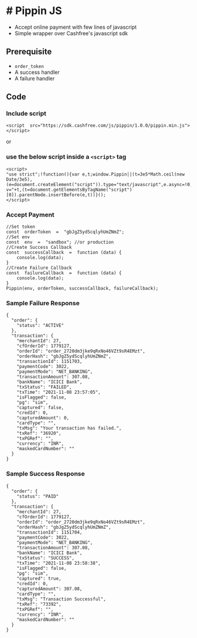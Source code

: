 # # Pippin JS
- Accept online payment with few lines of javascript
- Simple wrapper over Cashfree's javascript sdk

## Prerequisite 
- `order_token` 
- A success handler
- A failure handler

## Code

### Include script
```<script  src="https://sdk.cashfree.com/js/pippin/1.0.0/pippin.min.js"></script>```

or
### use the below script inside a `<script>` tag
```
<script>
"use strict";!function(){var e,t;window.Pippin||(t=3e5*Math.ceil(new Date/3e5),(e=document.createElement("script")).type="text/javascript",e.async=!0,e.crossorigin="anonymous",e.src="https://sdk.cashfree.com/js/pippin/1.0.0/pippin.min.js?v="+t,(t=document.getElementsByTagName("script")[0]).parentNode.insertBefore(e,t))}();
</script>
```	
### Accept Payment
```
//Set token
const  orderToken  =  "gbJgZ5ydScqlyhUmZNmZ";
//Set env
const  env  =  "sandbox"; //or production
//Create Success Callback
const  successCallback  =  function (data) {
	console.log(data);
}
//Create Failure Callback
const  failureCallback  =  function (data) {
	console.log(data);
}
Pippin(env, orderToken, successCallback, failureCallback);
```
### Sample Failure Response
```
{
  "order": {
    "status": "ACTIVE"
  },
  "transaction": {
    "merchantId": 27,
    "cfOrderId": 1779127,
    "orderId": "order_2720dm3jke9qRxNo46VZt9sR4EMzt",
    "orderHash": "gbJgZ5ydScqlyhUmZNmZ",
    "transactionId": 1151703,
    "paymentCode": 3022,
    "paymentMode": "NET_BANKING",
    "transactionAmount": 307.08,
    "bankName": "ICICI Bank",
    "txStatus": "FAILED",
    "txTime": "2021-11-08 23:57:05",
    "isFlagged": false,
    "pg": "sim",
    "captured": false,
    "credId": 0,
    "capturedAmount": 0,
    "cardType": "",
    "txMsg": "Your transaction has failed.",
    "txRef": "36920",
    "txPGRef": "",
    "currency": "INR",
    "maskedCardNumber": ""
  }
}
```
### Sample Success Response
```
{
  "order": {
    "status": "PAID"
  },
  "transaction": {
    "merchantId": 27,
    "cfOrderId": 1779127,
    "orderId": "order_2720dm3jke9qRxNo46VZt9sR4EMzt",
    "orderHash": "gbJgZ5ydScqlyhUmZNmZ",
    "transactionId": 1151704,
    "paymentCode": 3022,
    "paymentMode": "NET_BANKING",
    "transactionAmount": 307.08,
    "bankName": "ICICI Bank",
    "txStatus": "SUCCESS",
    "txTime": "2021-11-08 23:58:38",
    "isFlagged": false,
    "pg": "sim",
    "captured": true,
    "credId": 0,
    "capturedAmount": 307.08,
    "cardType": "",
    "txMsg": "Transaction Successful",
    "txRef": "73392",
    "txPGRef": "",
    "currency": "INR",
    "maskedCardNumber": ""
  }
}
```